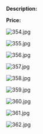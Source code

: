 **Description:**

**Price:**

![354.jpg](../images/354.jpg)

![355.jpg](../images/355.jpg)

![356.jpg](../images/356.jpg)

![357.jpg](../images/357.jpg)

![358.jpg](../images/358.jpg)

![359.jpg](../images/359.jpg)

![360.jpg](../images/360.jpg)

![361.jpg](../images/361.jpg)

![362.jpg](../images/362.jpg)